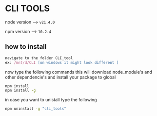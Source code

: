# CLI TOOLS

node version --> `v21.4.0`

npm version --> `10.2.4`

## how to install

``` node.js
navigate to the folder CLI_tool
ex: /mnt/d/CLI [on windows it might look different ]
```

now type the following commands this will download node_module's and other dependencie's and install your package to global
```bash
npm install 
npm install -g
```

in case you want to unistall type the following 
```bash
npm uninstall -g "cli_tools"
```
